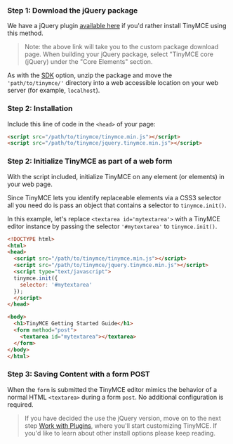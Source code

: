 ### Step 1: Download the jQuery package

We have a jQuery plugin [available here](http://archive.tinymce.com/download/custom_package.php) if you'd rather install TinyMCE using this method.

> Note: the above link will take you to the custom package download page. When building your jQuery package, select "TinyMCE core (jQuery) under the "Core Elements" section.

As with the [SDK](#sdkinstall) option, unzip the package and move the `'path/to/tinymce/'` directory into a web accessible location on your web server (for example, `localhost`).

### Step 2: Installation

Include this line of code in the `<head>` of your page:

```html
<script src="/path/to/tinymce/tinymce.min.js"></script>
<script src="/path/to/tinymce/jquery.tinymce.min.js"></script>
```

### Step 2: Initialize TinyMCE as part of a web form

With the script included, initialize TinyMCE on any element (or elements) in your web page.

Since TinyMCE lets you identify replaceable elements via a CSS3 selector all you need do is pass an object that contains a selector to `tinymce.init()`.

In this example, let's replace `<textarea id='mytextarea'>` with a TinyMCE editor instance by passing the selector `'#mytextarea'` to `tinymce.init()`.

```html
<!DOCTYPE html>
<html>
<head>
  <script src="/path/to/tinymce/tinymce.min.js"></script>
  <script src="/path/to/tinymce/jquery.tinymce.min.js"></script>
  <script type="text/javascript">
  tinymce.init({
    selector: '#mytextarea'
  });
  </script>
</head>

<body>
  <h1>TinyMCE Getting Started Guide</h1>
  <form method="post">
    <textarea id="mytextarea"></textarea>
  </form>
</body>
</html>
```

### Step 3: Saving Content with a form POST

When the `form` is submitted the TinyMCE editor mimics the behavior of a normal HTML `<textarea>` during a form `post`. No additional configuration is required.

> If you have decided the use the jQuery version, move on to the next step [Work with Plugins](https://www.tiny.cloud/docs-3x/api/work-with-plugins/), where you'll start customizing TinyMCE. If you'd like to learn about other install options please keep reading.
